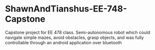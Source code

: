 # ShawnAndTianshus-EE-748-Capstone
Capstone project for EE 478 class. Semi-autonomous robot which could navigate simple mazes, avoid obstacles, grasp objects, and was fully controllable through an android application over bluetooth
